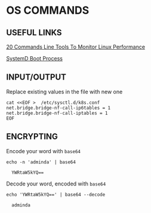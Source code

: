 # OS COMMANDS


## USEFUL LINKS

[20 Commands Line Tools To Monitor Linux Performance](https://www.tecmint.com/command-line-tools-to-monitor-linux-performance/)

[SystemD Boot Process](https://opensource.com/article/17/2/linux-boot-and-startup)


## INPUT/OUTPUT

Replace existing values in the file with new one
```
cat <<EOF >  /etc/sysctl.d/k8s.conf
net.bridge.bridge-nf-call-ip6tables = 1
net.bridge.bridge-nf-call-iptables = 1
EOF
```


## ENCRYPTING


Encode your word with `base64`
```
echo -n 'adminda' | base64

  YWRtaW5kYQ==
```

Decode your word, encoded with `base64`
```
echo 'YWRtaW5kYQ==' | base64 --decode

  adminda
```








